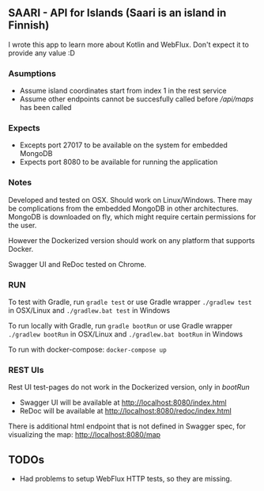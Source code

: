 ## SAARI - API for Islands (Saari is an island in Finnish)

I wrote this app to learn more about Kotlin and WebFlux.
Don't expect it to provide any value :D 

### Asumptions

- Assume island coordinates start from index 1 in the rest service
- Assume other endpoints cannot be succesfully called before _/api/maps_ has been called

### Expects

- Excepts port 27017 to be available on the system for embedded MongoDB
- Expects port 8080 to be available for running the application

### Notes
Developed and tested on OSX. Should work on Linux/Windows. 
There may be complications from the embedded MongoDB in other architectures.
MongoDB is downloaded on fly, which might require certain permissions for the user.

However the Dockerized version should work on any platform that supports Docker.

Swagger UI and ReDoc tested on Chrome.

### RUN

To test with Gradle, run `gradle test` or use Gradle wrapper `./gradlew test` in OSX/Linux and `./gradlew.bat test` in Windows

To run locally with Gradle, run `gradle bootRun` or use Gradle wrapper `./gradlew bootRun` in OSX/Linux and `./gradlew.bat bootRun` in Windows

To run with docker-compose: `docker-compose up`

### REST UIs

Rest UI test-pages do not work in the Dockerized version, only in _bootRun_

-  Swagger UI will be available at [http://localhost:8080/index.html](http://localhost:8080/index.html)
- ReDoc will be available at [http://localhost:8080/redoc/index.html](http://localhost:8080/redoc/index.html)

There is additional html endpoint that is not defined in Swagger spec, for visualizing the map:
[http://localhost:8080/map](http://localhost:8080/map)

## TODOs
- Had problems to setup WebFlux HTTP tests, so they are missing. 

